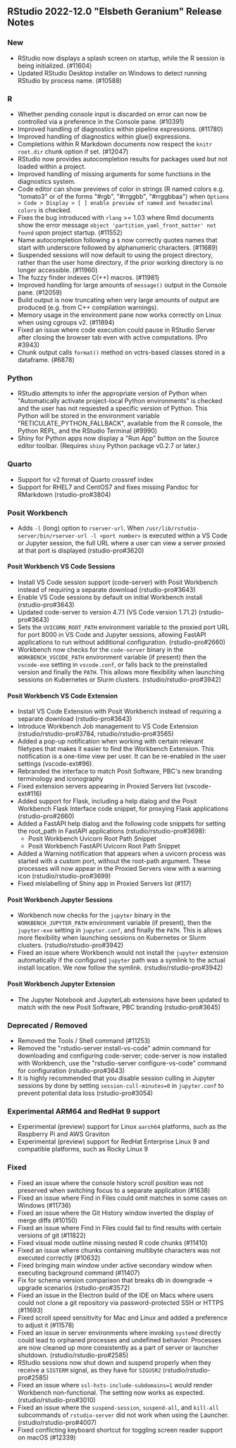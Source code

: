
## RStudio 2022-12.0 "Elsbeth Geranium" Release Notes

### New

- RStudio now displays a splash screen on startup, while the R session is being initialized. (#11604)
- Updated RStudio Desktop installer on Windows to detect running RStudio by process name. (#10588)

### R

- Whether pending console input is discarded on error can now be controlled via a preference in the Console pane. (#10391)
- Improved handling of diagnostics within pipeline expressions. (#11780)
- Improved handling of diagnostics within glue() expressions.
- Completions within R Markdown documents now respect the `knitr` `root.dir` chunk option if set. (#12047)
- RStudio now provides autocompletion results for packages used but not loaded within a project.
- Improved handling of missing arguments for some functions in the diagnostics system.
- Code editor can show previews of color in strings (R named colors e.g. "tomato3" or of the forms "#rgb", "#rrggbb", "#rrggbbaa") when `Options > Code > Display > [ ] enable preview of named and hexadecimal colors` is checked.
- Fixes the bug introduced with `rlang` >= 1.03 where Rmd documents show the error message `object 'partition_yaml_front_matter' not found` upon project startup. (#11552)
- Name autocompletion following a `$` now correctly quotes names that start with underscore followed by alphanumeric characters. (#11689)
- Suspended sessions will now default to using the project directory, rather than the user home directory, if the prior working directory is no longer accessible. (#11960)
- The fuzzy finder indexes C(++) macros. (#11981)
- Improved handling for large amounts of `message()` output in the Console pane. (#12059)
- Build output is now truncating when very large amounts of output are produced (e.g. from C++ compilation warnings).
- Memory usage in the environment pane now works correctly on Linux when using cgroups v2. (#11894)
- Fixed an issue where code execution could pause in RStudio Server after closing the browser tab even with active computations. (Pro #3943)
- Chunk output calls `format()` method on vctrs-based classes stored in a dataframe. (#6878)
  
### Python

- RStudio attempts to infer the appropriate version of Python when "Automatically activate project-local Python environments" is checked and the user has not requested a specific version of Python. This Python will be stored in the environment variable "RETICULATE_PYTHON_FALLBACK", available from the R console, the Python REPL, and the RStudio Terminal (#9990)
- Shiny for Python apps now display a "Run App" button on the Source editor toolbar. (Requires `shiny` Python package v0.2.7 or later.)

### Quarto

- Support for v2 format of Quarto crossref index
- Support for RHEL7 and CentOS7 and fixes missing Pandoc for RMarkdown (rstudio-pro#3804)

### Posit Workbench

- Adds `-l` (long) option to `rserver-url`. When `/usr/lib/rstudio-server/bin/rserver-url -l <port number>` is executed within a VS Code or Jupyter session, the full URL where a user can view a server proxied at that port is displayed (rstudio-pro#3620)

#### Posit Workbench VS Code Sessions

- Install VS Code session support (code-server) with Posit Workbench instead of requiring a separate download (rstudio-pro#3643)
- Enable VS Code sessions by default on initial Workbench install (rstudio-pro#3643)
- Updated code-server to version 4.7.1 (VS Code version 1.71.2) (rstudio-pro#3643)
- Sets the `UVICORN_ROOT_PATH` environment variable to the proxied port URL for port 8000 in VS Code and Jupyter sessions, allowing FastAPI applications to run without additional configuration. (rstudio-pro#2660)
- Workbench now checks for the `code-server` binary in the `WORKBENCH_VSCODE_PATH` environment variable (if present) then the `vscode-exe` setting in `vscode.conf`, or falls back to the preinstalled version and finally the `PATH`. This allows more flexibility when launching sessions on Kubernetes or Slurm clusters. (rstudio/rstudio-pro#3942)

#### Posit Workbench VS Code Extension

- Install VS Code Extension with Posit Workbench instead of requiring a separate download (rstudio-pro#3643)
- Introduce Workbench Job management to VS Code Extension (rstudio/rstudio-pro#3784, rstudio/rstudio-pro#3565)
- Added a pop-up notification when working with certain relevant filetypes that makes it easier to find the Workbench Extension. This notification is a one-time view per user. It can be re-enabled in the user settings (vscode-ext#96).
- Rebranded the interface to match Posit Software, PBC's new branding terminology and iconography
- Fixed extension servers appearing in Proxied Servers list (vscode-ext#116)
- Added support for Flask, including a help dialog and the Posit Workbench Flask Interface code snippet, for proxying Flask applications (rstudio-pro#2660)
- Added a FastAPI help dialog and the following code snippets for setting the root_path in FastAPI applications (rstudio/rstudio-pro#3698):
    - Posit Workbench Uvicorn Root Path Snippet
    - Posit Workbench FastAPI Uvicorn Root Path Snippet
- Added a Warning notification that appears when a uvicorn process was started with a custom port, without the root-path argument. These processes will now appear in the Proxied Servers view with a warning icon (rstudio/rstudio-pro#3699)
- Fixed mislabelling of Shiny app in Proxied Servers list (#117)

#### Posit Workbench Jupyter Sessions

- Workbench now checks for the `jupyter` binary in the `WORKBENCH_JUPYTER_PATH` environment variable (if present), then the `jupyter-exe` setting in `jupyter.conf`, and finally the `PATH`. This is allows more flexibility when launching sessions on Kubernetes or Slurm clusters. (rstudio/rstudio-pro#3942)
- Fixed an issue where Workbench would not install the `jupyter` extension automatically if the configured `jupyter` path was a symlink to the actual install location. We now follow the symlink. (rstudio/rstudio-pro#3942)

#### Posit Workbench Jupyter Extension

- The Jupyter Notebook and JupyterLab extensions have been updated to match with the new Posit Software, PBC branding (rstudio-pro#3645)

### Deprecated / Removed

- Removed the Tools / Shell command (#11253)
- Removed the "rstudio-server install-vs-code" admin command for downloading and configuring code-server; code-server is now installed with Workbench, use the "rstudio-server configure-vs-code" command for configuration (rstudio-pro#3643)
- It is highly recommended that you disable session culling in Jupyter sessions by done by setting `session-cull-minutes=0` in `jupyter.conf` to prevent potential data loss (rstudio-pro#3054) 

### Experimental ARM64 and RedHat 9 support

- Experimental (preview) support for Linux `aarch64` platforms, such as the Raspberry Pi and AWS Graviton
- Experimental (preview) support for RedHat Enterprise Linux 9 and compatible platforms, such as Rocky Linux 9

### Fixed

- Fixed an issue where the console history scroll position was not preserved when switching focus to a separate application (#1638)
- Fixed an issue where Find in Files could omit matches in some cases on Windows (#11736)
- Fixed an issue where the Git History window inverted the display of merge diffs (#10150)
- Fixed an issue where Find in Files could fail to find results with certain versions of git (#11822)
- Fixed visual mode outline missing nested R code chunks (#11410)
- Fixed an issue where chunks containing multibyte characters was not executed correctly (#10632)
- Fixed bringing main window under active secondary window when executing background command (#11407)
- Fix for schema version comparison that breaks db in downgrade -> upgrade scenarios (rstudio-pro#3572)
- Fixed an issue in the Electron build of the IDE on Macs where users could not clone a git repository via password-protected SSH or HTTPS (#11693)
- Fixed scroll speed sensitivity for Mac and Linux and added a preference to adjust it (#11578)
- Fixed an issue in server environments where invoking `systemd` directly could lead to orphaned processes and undefined behavior. Processes are now cleaned up more consistently as a part of server or launcher shutdown. (rstudio/rstudio-pro#2585)
- RStudio sessions now shut down and suspend properly when they receive a `SIGTERM` signal, as they have for `SIGUSR2` (rstudio/rstudio-pro#2585)
- Fixed an issue where `ssl-hsts-include-subdomains=1` would render Workbench non-functional. The setting now works as expected. (rstudio/rstudio-pro#3010)
- Fixed an issue where the `suspend-session`, `suspend-all`, and `kill-all` subcommands of `rstudio-server` did not work when using the Launcher. (rstudio/rstudio-pro#4007)
- Fixed conflicting keyboard shortcut for toggling screen reader support on macOS (#12339)
